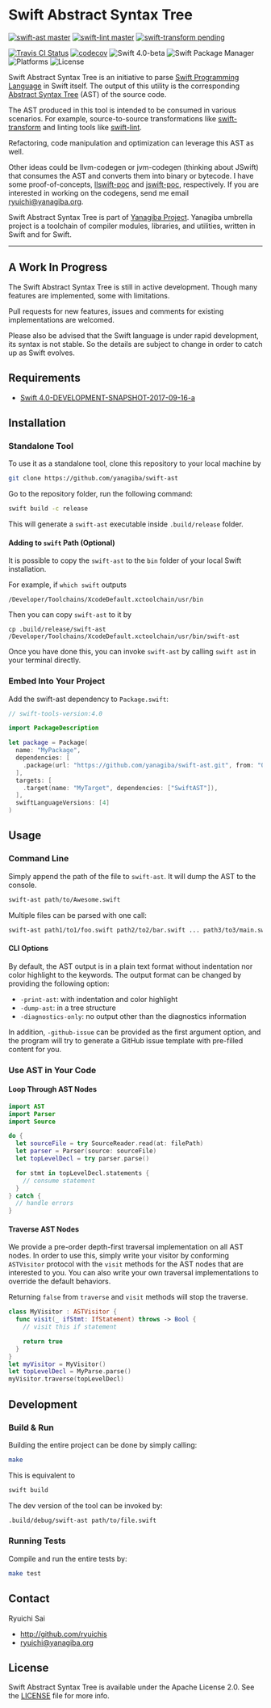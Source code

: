 # Swift Abstract Syntax Tree

[![swift-ast master](https://img.shields.io/badge/swift‐ast-master-C70025.svg)](https://github.com/yanagiba/swift-ast)
[![swift-lint master](https://img.shields.io/badge/swift‐lint-master-C70025.svg)](https://github.com/yanagiba/swift-lint)
[![swift-transform pending](https://img.shields.io/badge/swift‐transform-pending-C70025.svg)](https://github.com/yanagiba/swift-transform)

[![Travis CI Status](https://api.travis-ci.org/yanagiba/swift-ast.svg?branch=master)](https://travis-ci.org/yanagiba/swift-ast)
[![codecov](https://codecov.io/gh/yanagiba/swift-ast/branch/master/graph/badge.svg)](https://codecov.io/gh/yanagiba/swift-ast)
![Swift 4.0-beta](https://img.shields.io/badge/swift-4.0‐beta-brightgreen.svg)
![Swift Package Manager](https://img.shields.io/badge/SPM-ready-orange.svg)
![Platforms](https://img.shields.io/badge/platform-%20Linux%20|%20macOS%20-red.svg)
![License](https://img.shields.io/github/license/yanagiba/swift-ast.svg)


Swift Abstract Syntax Tree is an initiative to parse
[Swift Programming Language](https://swift.org/about/) in Swift itself.
The output of this utility is the corresponding
[Abstract Syntax Tree](https://en.wikipedia.org/wiki/Abstract_syntax_tree) (AST)
of the source code.

The AST produced in this tool is intended to be consumed in various scenarios.
For example, source-to-source transformations like [swift-transform](https://github.com/yanagiba/swift-transform)
and linting tools like [swift-lint](https://github.com/yanagiba/swift-lint).

Refactoring, code manipulation and optimization can leverage this AST as well.

Other ideas could be llvm-codegen or jvm-codegen (thinking about JSwift) that
consumes the AST and converts them into binary or bytecode.
I have some proof-of-concepts,
[llswift-poc](https://github.com/ryuichis/llswift-poc)
and
[jswift-poc](https://github.com/ryuichis/jswift-poc), respectively.
If you are interested in working on the codegens, send me email ryuichi@yanagiba.org.

Swift Abstract Syntax Tree is part of [Yanagiba Project](http://yanagiba.org).
Yanagiba umbrella project is a toolchain of compiler modules,
libraries, and utilities, written in Swift and for Swift.

* * *

## A Work In Progress

The Swift Abstract Syntax Tree is still in active development.
Though many features are implemented, some with limitations.

Pull requests for new features,
issues and comments for existing implementations are welcomed.

Please also be advised that the Swift language is under rapid development,
its syntax is not stable. So the details are subject to change in order to
catch up as Swift evolves.

## Requirements

- [Swift 4.0-DEVELOPMENT-SNAPSHOT-2017-09-16-a](https://swift.org/download/)

## Installation

### Standalone Tool

To use it as a standalone tool, clone this repository to your local machine by

```bash
git clone https://github.com/yanagiba/swift-ast
```

Go to the repository folder, run the following command:

```bash
swift build -c release
```

This will generate a `swift-ast` executable inside `.build/release` folder.

#### Adding to `swift` Path (Optional)

It is possible to copy the `swift-ast` to the `bin` folder of
your local Swift installation.

For example, if `which swift` outputs

```
/Developer/Toolchains/XcodeDefault.xctoolchain/usr/bin
```

Then you can copy `swift-ast` to it by

```
cp .build/release/swift-ast /Developer/Toolchains/XcodeDefault.xctoolchain/usr/bin/swift-ast
```

Once you have done this, you can invoke `swift-ast` by
calling `swift ast` in your terminal directly.

### Embed Into Your Project

Add the swift-ast dependency to `Package.swift`:

```swift
// swift-tools-version:4.0

import PackageDescription

let package = Package(
  name: "MyPackage",
  dependencies: [
    .package(url: "https://github.com/yanagiba/swift-ast.git", from: "0.3.1")
  ],
  targets: [
    .target(name: "MyTarget", dependencies: ["SwiftAST"]),
  ],
  swiftLanguageVersions: [4]
)
```

## Usage

### Command Line

Simply append the path of the file to `swift-ast`. It will dump the AST to the
console.

```bash
swift-ast path/to/Awesome.swift
```

Multiple files can be parsed with one call:

```bash
swift-ast path1/to1/foo.swift path2/to2/bar.swift ... path3/to3/main.swift
```

#### CLI Options

By default, the AST output is in a plain text format without indentation
nor color highlight to the keywords. The output format can be changed by
providing the following option:

- `-print-ast`: with indentation and color highlight
- `-dump-ast`: in a tree structure
- `-diagnostics-only`: no output other than the diagnostics information

In addition, `-github-issue` can be provided as the first argument option,
and the program will try to generate a GitHub issue template with pre-filled
content for you.

### Use AST in Your Code

#### Loop Through AST Nodes

```swift
import AST
import Parser
import Source

do {
  let sourceFile = try SourceReader.read(at: filePath)
  let parser = Parser(source: sourceFile)
  let topLevelDecl = try parser.parse()

  for stmt in topLevelDecl.statements {
    // consume statement
  }
} catch {
  // handle errors
}
```

#### Traverse AST Nodes

We provide a pre-order depth-first traversal implementation on all AST nodes.
In order to use this, simply write your visitor by conforming `ASTVisitor`
protocol with the `visit` methods for the AST nodes that are interested to you.
You can also write your own traversal implementations
to override the default behaviors.

Returning `false` from `traverse` and `visit` methods will stop the traverse.

```swift
class MyVisitor : ASTVisitor {
  func visit(_ ifStmt: IfStatement) throws -> Bool {
    // visit this if statement

    return true
  }
}
let myVisitor = MyVisitor()
let topLevelDecl = MyParse.parse()
myVisitor.traverse(topLevelDecl)
```

## Development

### Build & Run

Building the entire project can be done by simply calling:

```bash
make
```

This is equivalent to

```bash
swift build
```

The dev version of the tool can be invoked by:

```bash
.build/debug/swift-ast path/to/file.swift
```

### Running Tests

Compile and run the entire tests by:

```bash
make test
```

## Contact

Ryuichi Sai

- http://github.com/ryuichis
- ryuichi@yanagiba.org

## License

Swift Abstract Syntax Tree is available under the Apache License 2.0.
See the [LICENSE](LICENSE) file for more info.
